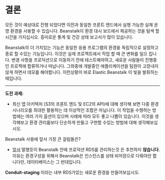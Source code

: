 # 결론

모든 것이 예상대로 진행 되었다면 이전과 동일한 프론트 엔드에서 실행 가능한 실제 운영 환경을 사용할 수 있습니다. Beanstalk이 환경 대시 보드에서 제공하는 것을 탐색 할 시간을 가지십시오. 흥미로운 통계 및 건강 상태 보고서가 많이 있습니다.

Beanstalk의 더 가치있는 기능은 동일한 응용 프로그램의 환경을 독립적으로 설정하고 종료 할 수있는 기능입니다. 이것은 실제 프로젝트에서 작업 할 때 큰 변화를 일으 킵니다. 변경 사항을 프로덕션으로 이동하기 전에 테스트해야하고, 새로운 사람들이 진행중인 프로젝에 합류하거나 떠납니다. 그와중에 개발중인 애플리케이션을 팀원이 고장내지않게 하면서 데모를 해야합니다.  이런상황이 바로 Elastic Beanstalk 이 빛을 발휘하는 때입니다.

---
**도전 과제:**

- 최신 앱 아키텍처 (S3의 프론트 엔드 및 EC2의 API)에 대해 생각해 보면 다중 환경 시나리오를 최대한 활용하는 데 이상적인 조합은 아닙니다. 이 작업을 수행하는 방법에는 여러 가지 옵션이 있으며 사례에 따라 모두 좋고 나쁨이 있습니다. 이것을 생각해보고 환경 관리를보다 단순하게 만들고 구현할 수있는 방법에 대해 생각해보십시오.

Beanstalk 사용에 앞서 가장 큰 걸림돌은?

- [앞서](/workshop/beanstalk/introduction.md) 말했듯이 Beanstalk 안에 프로덕션 RDS를 관리하는것 은 추천하지 **않습니다**. 이유는 환경구성을 위해서 Beanstalk은 인스턴스를 상태 비저장으로 다뤄야만 합니다만, 데이타베이스는 그 반대입니다.

**Conduit-staging** 이라는 내부 RDS가있는 새로운 환경을 만들어보십시오.
